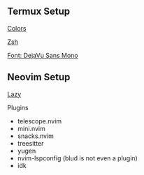 Termux Setup
--------
[Colors](https://github.com/junegunn/seoul256.vim)

[Zsh](https://github.com/ohmyzsh/ohmyzsh)

[Font: DejaVu Sans Mono](https://www.nerdfonts.com/font-downloads)


Neovim Setup
--------
[Lazy](https://github.com/folke/lazy.nvim)

Plugins
- telescope.nvim
- mini.nvim
- snacks.nvim
- treesitter
- yugen
- nvim-lspconfig (blud is not even a plugin)
- idk
  
